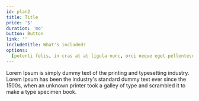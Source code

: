 ```yaml
---
id: plan2
title: Title
price: '$'
duration: 'mo'
button: Button
link: ''
includeTitle: What's included?
options:
  [potenti felis, in cras at at ligula nunc, orci neque eget pellentesque]
---
```


Lorem Ipsum is simply dummy text of the printing and typesetting industry. Lorem Ipsum has been the industry's standard dummy text ever since the 1500s, when an unknown printer took a galley of type and scrambled it to make a type specimen book.
